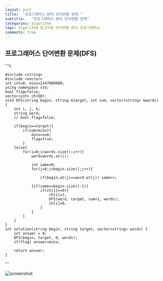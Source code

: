 ```yaml
---
layout: post
title:  "프로그래머스 DFS 단어변환 문제 "
subtitle:   "프로그래머스 DFS 단어변환 문제"
categories: algorithm
tags: algorithm 알고리즘 단어변환 DFS 프로그래머스 
comments: true
---
```



## 프로그래머스 단어변환 문제(DFS)



'''c

	#include <string>
	#include <vector>
	int cnt=0, minx=2147000000;
	using namespace std;
	bool flag=false;
	vector<int> ch(60);
	void DFS(string begin, string &target, int sum, vector<string> &words){
	    int i, j, k;
	    string word;
	    // bool flag=false;
	    
	    if(begin==target){
	        if(sum<minx){
	            minx=sum;
	            flag=true;
	        }
	    }else{
	        for(i=0;i<words.size();i++){
	            word=words.at(i);
	            
	            int same=0;
	            for(j=0;j<begin.size();j++){
	      
	                if(begin.at(j)==word.at(j)) same++;
	                
	            }if(same==begin.size()-1){
	                if(ch[i]==0){
	                    ch[i]=1;
	                    DFS(word, target, sum+1, words);
	                    ch[i]=0;
	                } 
	            }
	        }
	    }
	}
	int solution(string begin, string target, vector<string> words) {
	    int answer = 0;
	    DFS(begin, target, 0, words);
	    if(flag) answer=minx;
	
	    return answer;
	}

'''

![screenshot](./img/projects/KakaoTalk_20200202_171035151.png)


